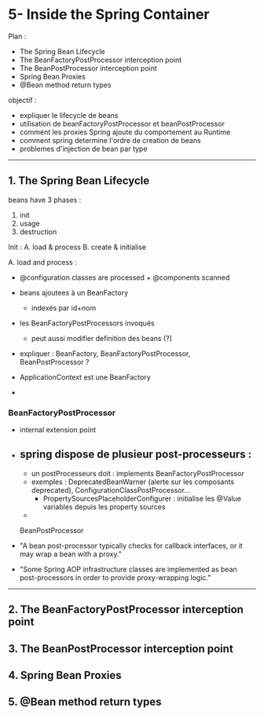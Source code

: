 # 5- Inside the Spring Container

Plan :
- The Spring Bean Lifecycle
- The BeanFactoryPostProcessor interception point
- The BeanPostProcessor interception point
- Spring Bean Proxies
- @Bean method return types

objectif :
- expliquer le lifecycle de beans
- utilisation de beanFactoryPostProcessor et beanPostProcessor
- comment les proxies Spring ajoute du comportement au Runtime
- comment spring determine l'ordre de creation de beans
- problemes d'injection de bean par type  


***

## 1. The Spring Bean Lifecycle

beans have 3 phases :
1. init
2. usage
3. destruction


Init :
    A. load & process
    B. create & initialise

A. load and process :
  - @configuration classes are processed + @components scanned
  - beans ajoutees à un BeanFactory
    - indexés par id+nom
  - les BeanFactoryPostProcessors invoqués
    - peut aussi modifier definition des beans (?)

- expliquer : BeanFactory, BeanFactoryPostProcessor, BeanPostProcessor ?
- ApplicationContext est une BeanFactory
- 
### BeanFactoryPostProcessor
- internal extension point
- spring dispose de plusieur post-processeurs :
  - 
  - un postProcesseurs doit : implements BeanFactoryPostProcessor
  - exemples : DeprecatedBeanWarner (alerte sur les composants deprecated), ConfigurationClassPostProcessor...
    - PropertySourcesPlaceholderConfigurer : initialise les @Value variables depuis les property sources 
  - 

    BeanPostProcessor 
- "A bean post-processor typically checks for callback interfaces, or it may wrap a bean with a proxy."
- "Some Spring AOP infrastructure classes are implemented as bean post-processors in order to provide proxy-wrapping logic."


***
## 2. The BeanFactoryPostProcessor interception point
## 3. The BeanPostProcessor interception point
## 4. Spring Bean Proxies
## 5. @Bean method return types
